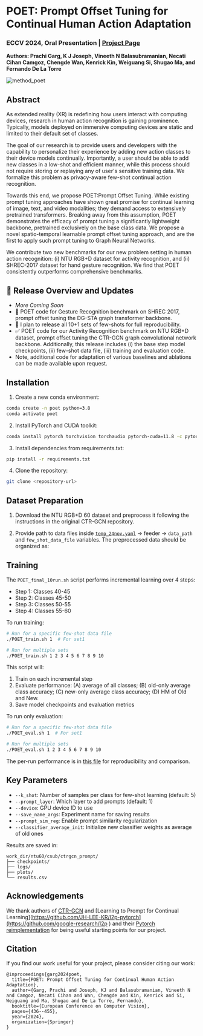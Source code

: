 # POET: Prompt Offset Tuning for Continual Human Action Adaptation

### ECCV 2024, Oral Presentation | [Project Page](https://humansensinglab.github.io/POET-continual-action-recognition/)

**Authors: Prachi Garg, K J Joseph, Vineeth N Balasubramanian, Necati Cihan Camgoz, Chengde Wan, Kenrick Kin, Weiguang Si, Shugao Ma, and Fernando De La Torre**

![method_poet](https://github.com/user-attachments/assets/41c9716f-ee8e-47c2-9cb0-08afc1231f5e)

## Abstract
As extended reality (XR) is redefining how users interact with computing devices, research in human action recognition is gaining prominence. Typically, models deployed on immersive computing devices are static and limited to their default set of classes.

The goal of our research is to provide users and developers with the capability to personalize their experience by adding new action classes to their device models continually. Importantly, a user should be able to add new classes in a low-shot and efficient manner, while this process should not require storing or replaying any of user's sensitive training data. We formalize this problem as privacy-aware few-shot continual action recognition.

Towards this end, we propose POET:Prompt Offset Tuning. While existing prompt tuning approaches have shown great promise for continual learning of image, text, and video modalities; they demand access to extensively pretrained transformers. Breaking away from this assumption, POET demonstrates the efficacy of prompt tuning a significantly lightweight backbone, pretrained exclusively on the base class data. We propose a novel spatio-temporal learnable prompt offset tuning approach, and are the first to apply such prompt tuning to Graph Neural Networks.

We contribute two new benchmarks for our new problem setting in human action recognition: (i) NTU RGB+D dataset for activity recognition, and (ii) SHREC-2017 dataset for hand gesture recognition. We find that POET consistently outperforms comprehensive benchmarks.

## :rocket: **Release Overview and Updates**
- <i>More Coming Soon</i>
- 🔲 POET code for Gesture Recognition benchmark on SHREC 2017, prompt offset tuning the DG-STA graph transformer backbone.
- 🔲 I plan to release all 10+1 sets of few-shots for full reproducibility. 
- ✅ POET code for our Activity Recognition benchmark on NTU RGB+D dataset, prompt offset tuning the CTR-GCN graph convolutional network backbone. Additionally, this release includes (i) the base step model checkpoints, (ii) few-shot data file, (iii) training and evaluation code.
- Note, additional code for adaptation of various baselines and ablations can be made available upon request. 

## Installation

1. Create a new conda environment:
```bash
conda create -n poet python=3.8
conda activate poet
```

2. Install PyTorch and CUDA toolkit:
```bash 
conda install pytorch torchvision torchaudio pytorch-cuda=11.8 -c pytorch -c nvidia
```

3. Install dependencies from requirements.txt:
```bash
pip install -r requirements.txt
```

4. Clone the repository:
```bash
git clone <repository-url>
```

## Dataset Preparation

1. Download the NTU RGB+D 60 dataset and preprocess it following the instructions in the original CTR-GCN repository. 

2. Provide path to data files inside [`temp_24nov.yaml`](https://github.com/humansensinglab/POET-continual-action-recognition/blob/main/config/nturgbd-cross-subject/temp_24nov.yaml) -> feeder -> `data_path` and `few_shot_data_file` variables. The preprocessed data should be organized as:

## Training

The `POET_final_10run.sh` script performs incremental learning over 4 steps:
- Step 1: Classes 40-45
- Step 2: Classes 45-50
- Step 3: Classes 50-55
- Step 4: Classes 55-60

To run training:

```bash
# Run for a specific few-shot data file
./POET_train.sh 1  # For set1

# Run for multiple sets
./POET_train.sh 1 2 3 4 5 6 7 8 9 10
```

This script will:
1. Train on each incremental step
2. Evaluate performance: (A) average of all classes; (B) old-only average class accuracy; (C) new-only average class accuracy; (D) HM of Old and New. 
3. Save model checkpoints and evaluation metrics

To run only evaluation:

```bash
# Run for a specific few-shot data file
./POET_eval.sh 1  # For set1

# Run for multiple sets
./POET_eval.sh 1 2 3 4 5 6 7 8 9 10
```
The per-run performance is in [this file](https://github.com/humansensinglab/POET-continual-action-recognition/blob/main/POET_NTU_CTRGCN_activity_results.pdf) for reproducibility and comparison. 

## Key Parameters

- `--k_shot`: Number of samples per class for few-shot learning (default: 5)
- `--prompt_layer`: Which layer to add prompts (default: 1) 
- `--device`: GPU device ID to use
- `--save_name_args`: Experiment name for saving results
- `--prompt_sim_reg`: Enable prompt similarity regularization
- `--classifier_average_init`: Initialize new classifier weights as average of old ones

Results are saved in:
```
work_dir/ntu60/csub/ctrgcn_prompt/
├── checkpoints/
├── logs/
├── plots/
└── results.csv
```

## Acknowledgements 
We thank authors of [CTR-GCN](https://github.com/Uason-Chen/CTR-GCN) and [Learning to Prompt for Continual Learning](https://github.com/JH-LEE-KR/l2p-pytorch](https://github.com/google-research/l2p ) and their [Pytorch reimplementation](https://github.com/JH-LEE-KR/l2p-pytorch) for being useful starting points for our project. 

## Citation

If you find our work useful for your project, please consider citing our work:
```
@inproceedings{garg2024poet,
  title={POET: Prompt Offset Tuning for Continual Human Action Adaptation},
  author={Garg, Prachi and Joseph, KJ and Balasubramanian, Vineeth N and Camgoz, Necati Cihan and Wan, Chengde and Kin, Kenrick and Si, Weiguang and Ma, Shugao and De La Torre, Fernando},
  booktitle={European Conference on Computer Vision},
  pages={436--455},
  year={2024},
  organization={Springer}
}
```
